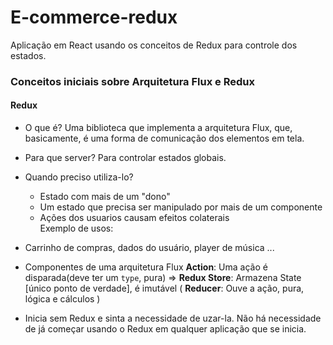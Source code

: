 # E-commerce-redux
Aplicação em React  usando os conceitos de Redux para controle dos estados.

### Conceitos iniciais sobre Arquitetura Flux e Redux
#### Redux
- O que é?
Uma biblioteca que implementa a arquitetura Flux, que, basicamente, é uma forma de comunicação dos elementos em tela.

- Para que server?
Para controlar estados globais.

- Quando preciso utiliza-lo?
  - Estado com mais de um "dono"
  - Um estado que precisa ser manipulado por mais de um componente
  - Ações dos usuarios causam efeitos colaterais  
Exemplo de usos:
- Carrinho de compras, dados do usuário, player de música ...

- Componentes de uma arquitetura Flux
__Action__: Uma ação é disparada(deve ter um `type`, pura) => __Redux Store__: Armazena State [único ponto de verdade], é imutável ( __Reducer__: Ouve a ação, pura, lógica e cálculos )

- Inicia sem Redux e sinta a necessidade de uzar-la. Não há necessidade de já começar usando o Redux em qualquer aplicação que se inicia.

